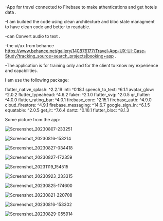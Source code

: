 
-App for travel connected to Firebase to make athentications and get hotels data .

-I am builded the code using clean architecture and bloc state managment to have clean code and better to readable.

-can Convert audio to text .

-the ui/ux from behance  https://www.behance.net/gallery/140876177/Travel-App-UX-UI-Case-Study?tracking_source=search_projects|booking+app .

-The application is for training only and for the client to know my experience and capabilities.




I am use the following package:

  flutter_native_splash: ^2.2.19
  intl: ^0.18.1
  speech_to_text: ^6.1.1
  avatar_glow: ^2.0.2
  flutter_typeahead: ^4.6.2
  faker: ^2.1.0
  flutter_svg: ^2.0.5
  qr_flutter: ^4.0.0
  flutter_rating_bar: ^4.0.1
  firebase_core: ^2.15.1
  firebase_auth: ^4.9.0
  cloud_firestore: ^4.9.1
  firebase_messaging: ^14.6.7
  google_sign_in: ^6.1.5
  equatable: ^2.0.5
  get_it: ^7.6.4
  dartz: ^0.10.1
  flutter_bloc: ^8.1.3




  Some picture from the app:

![Screenshot_20230807-233251](https://github.com/Gaith-Kozali/travel_app/assets/142360873/6df723ce-4a9b-4d3e-b6f3-f6d7404b8d22)



![Screenshot_20230816-153214](https://github.com/Gaith-Kozali/travel_app/assets/142360873/89c0bd86-6598-4cab-ac4c-764a96a0acdf)



![Screenshot_20230827-034418](https://github.com/Gaith-Kozali/travel_app/assets/142360873/cf067f33-0618-480b-83b7-5f40a7750941)



![Screenshot_20230827-172359](https://github.com/Gaith-Kozali/travel_app/assets/142360873/3f470525-65ae-4407-9532-3a9f36df8459)




![Screenshot_20231119_154515](https://github.com/Gaith-Kozali/travel_app/assets/142360873/95f8b8c1-6823-42c3-bfab-6a1c224f8469)







![Screenshot_20230923_233315](https://github.com/Gaith-Kozali/travel_app/assets/142360873/e25fe307-bb8e-452f-8875-c9aca5a12ca5)




![Screenshot_20230825-174600](https://github.com/Gaith-Kozali/travel_app/assets/142360873/218c88e4-29dd-4d9d-8c64-79316080e76e)




![Screenshot_20230821-220708](https://github.com/Gaith-Kozali/travel_app/assets/142360873/2d2cf782-2eb3-4436-88de-05453bfd5344)





![Screenshot_20230816-153302](https://github.com/Gaith-Kozali/travel_app/assets/142360873/5db82eed-3d3d-4b5a-92d8-d842db4b2d6c)




![Screenshot_20230829-055914](https://github.com/Gaith-Kozali/travel_app/assets/142360873/a27782b3-332d-41ab-8b24-7cbbbf1f0de3)








  
